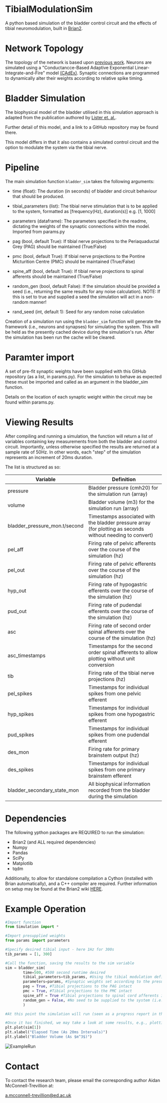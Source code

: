 # TibialModulationSim
A python based simulation of the bladder control circuit and the effects of tibial neuromodulation, built in [Brian2](https://github.com/brian-team/brian2).

# Network Topology
The topology of the network is based upon [previous work](https://pubmed.ncbi.nlm.nih.gov/23033877/). Neurons are simulated using a "Conductancce-Based Adaptive Exponential Linear-Integrate-and-Fire" model [(CAdEx)](https://pubmed.ncbi.nlm.nih.gov/33253029/). Synaptic connections are programmed to dynamically alter their weights according to relative spike timing.

# Bladder Simulation
The biophysical model of the bladder utilised in this simulation approach is adapted from the publication authored by [Lister et. al.](https://doi.org/10.1101/2024.11.21.624716). 

Further detail of this model, and a link to a GitHub repository may be found there. 

This model differs in that it also contains a simulated control circuit and the option to modulate the system via the tibial nerve. 

# Pipeline
The main simulation function `bladder_sim` takes the following arguments:

- time (float): The duration (in seconds) of bladder and circuit behaviour that should be produced.

- tibial_parameters (list): The tibial nerve stimulation that is to be applied to the system, formatted as [frequency(Hz), duration(s)] e.g. [1, 1000]

- parameters (dataframe): The parameters specified in the readme, dictating the weights of the synaptic connections within the model. Imported from params.py 

- pag (bool, default True): If tibial nerve projections to the Periaquaductal Grey (PAG) should be maintained (True/False)

- pmc (bool, default True): If tibial nerve projections to the Pontine Micturition Centre (PMC) should be maintained (True/False)
     
- spine_aff (bool, default True): If tibial nerve projections to spinal afferents should be maintained (True/False)
    
- random_gen (bool, default False): If the simulation should be provided a seed (i.e., returning the same results for any noise calculation). 
                                  NOTE: If this is set to true and supplied a seed the simulation will act in a non-random manner!

- rand_seed (int, default 1): Seed for any random noise calculation 

Creation of a simulation run using the `bladder_sim` function will generate the framework (i.e., neurons and synapses) for simulating the system. This will be held as the presently cached device during the simulation's run. After the simulation has been run the cache will be cleared. 


# Paramter import
A set of pre-fit synaptic weights have been supplied with this GitHub repository (as a list, in params.py). For the simulation to behave as expected these must be imported and called as an argument in the bladder_sim function. 

Details on the location of each synaptic weight within the circuit may be found within params.py. 

# Viewing Results
After compiling and running a simulation, the function will return a list of variables containing key measurements from both the bladder and control circuit. Importantly, unless otherwise specified the results are returned at a sample rate of 50Hz. In other words, each "step" of the simulation represents an increment of 20ms duration. 

The list is structured as so:


|           Variable            |                                                 Definition                                                 |
|-------------------------------|------------------------------------------------------------------------------------------------------------|
| pressure                      | Bladder pressure (cmh20) for the simulation run (array)                                                    |
| volume                        | Bladder volume (m3) for the simulation run (array)                                                         |
| bladder_pressure_mon.t/second | Timestamps associated with the bladder pressure array (for plotting as seconds without needing to convert) |
| pel_aff                       | Firing rate of pelvic afferents over the course of the simulation (hz)                                     |
| pel_out                       | Firing rate of pelvic efferents over the course of the simulation (hz)                                     |
| hyp_out                       | Firing rate of hypogastric efferents over the course of the simulation (hz)                                |
| pud_out                       | Firing rate of pudendal efferents over the course of the simulation (hz)                                   |
| asc                           | Firing rate of second order spinal afferents over the course of the simulation (hz)                        |
| asc_timestamps                | Timestamps for the second order spinal afferents to allow plotting without unit conversion                 |
| tib                           | Firing rate of the tibial nerve projections (hz)                                                           |
| pel_spikes                    | Timestamps for individual spikes from one pelvic efferent                                                  |
| hyp_spikes                    | Timestamps for individual spikes from one hypogastric efferent                                             |
| pud_spikes                    | Timestamps for individual spikes from one pudendal efferent                                                |
| des_mon                       | Firing rate for primary brainstem output (hz)                                                              |
| des_spikes                    | Timestamps for individual spikes from one primary brainstem efferent                                       |
| bladder_secondary_state_mon   | All biophysical information recorded from the bladder during the simulation                                |

  

# Dependencies
The following ypthon packages are REQUIRED to run the simulation:
- Brian2 (and ALL required dependencies)
- Numpy 
- Pandas
- SciPy
- Matplotlib
- tqdm

Additionally, to allow for standalone compilation a Cython (installed with Brian automatically), and a C++ compiler are required. Further information on setup may be found at the Brian2 wiki [HERE](https://brian2.readthedocs.io/en/latest/introduction/install.html#installation-cpp). 

# Example Operation
```python
#Import function
from Simulation import *

#Import presupplied weights
from params import parameters

#Specify desired tibial input - here 1Hz for 300s
tib_params = [1, 300]

#Call the function, saving the results to the sim variable 
sim = bladder_sim(
        time=500, #500 second runtime desired
        tibial_parameters=tib_params, #Using the tibial modulation defined above
        parameters=params, #Synaptic weights set according to the presupplied data
        pag = True, #Tibial projections to the PAG intact
        pmc = True, #Tibial projections to the PMC intact
        spine_aff = True #Tibial projections to spinal cord afferents intact
        random_gen = False, #No seed to be supplied to the system (i.e., the results will include random noise!)
        )

#At this point the simulation will run (seen as a progress report in the terminal)

#Once it has finished, we may take a look at some results, e.g., plotting urine volume over the course of the simulation
plt.plot(sim[1])
plt.xlabel("Elapsed Time (As 20ms Intervals)")
plt.ylabel("Bladder Volume (As $m^3$)")
```
![ExampleRun](https://github.com/user-attachments/assets/7f61b6b3-03d1-4567-acb7-6097ddd663c7)

# Contact
To contact the research team, please email the corresponding author Aidan McConnell-Trevillion at:

 a.mcconnell-trevillion@ed.ac.uk


